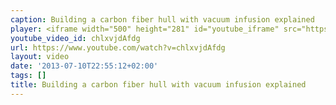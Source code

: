 ```yaml
---
caption: Building a carbon fiber hull with vacuum infusion explained
player: <iframe width="500" height="281" id="youtube_iframe" src="https://www.youtube.com/embed/chlxvjdAfdg?feature=oembed&amp;enablejsapi=1&amp;origin=https://safe.txmblr.com&amp;wmode=opaque" frameborder="0" allowfullscreen></iframe>
youtube_video_id: chlxvjdAfdg
url: https://www.youtube.com/watch?v=chlxvjdAfdg
layout: video
date: '2013-07-10T22:55:12+02:00'
tags: []
title: Building a carbon fiber hull with vacuum infusion explained
---
```

